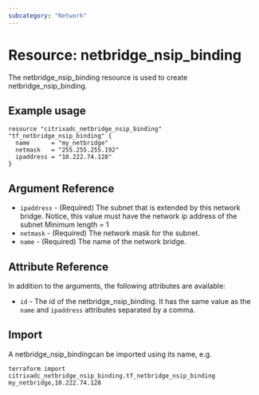 ```yaml
---
subcategory: "Network"
---
```


# Resource: netbridge_nsip_binding

The netbridge_nsip_binding resource is used to create netbridge_nsip_binding.


## Example usage

```hcl
resource "citrixadc_netbridge_nsip_binding" "tf_netbridge_nsip_binding" {
  name      = "my_netbridge"
  netmask   = "255.255.255.192"
  ipaddress = "10.222.74.128"
}

```


## Argument Reference

* `ipaddress` - (Required) The subnet that is extended by this network bridge. Notice, this value must have the network ip address of the subnet Minimum length =  1
* `netmask` - (Required) The network mask for the subnet.
* `name` - (Required) The name of the network bridge.


## Attribute Reference

In addition to the arguments, the following attributes are available:

* `id` - The id of the netbridge_nsip_binding. It has the same value as the `name` and `ipaddress` attributes separated by a comma.


## Import

A netbridge_nsip_bindingcan be imported using its name, e.g.

```shell
terraform import citrixadc_netbridge_nsip_binding.tf_netbridge_nsip_binding my_netbridge,10.222.74.128
```

